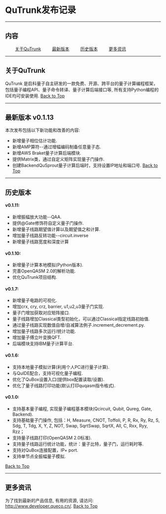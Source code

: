 # QuTrunk发布记录

---
<p id="0"></p >

## 内容

$\qquad$[关于QuTrunk](#1)
$\qquad$[最新版本](#2)
$\qquad$[历史版本](#3)
$\qquad$[更多资讯](#4)

---

<p id="1"></p >

## 关于QuTrunk
QuTrunk 是启科量子自主研发的一款免费、开源、跨平台的量子计算编程框架，包括量子编程API、量子命令转译、量子计算后端接口等, 所有支持Python编程的IDE均可安装使用.
[Back to Top](#0)

---
<p id="2"></p >

## 最新版本 v0.1.13
本次发布包括以下新功能和改善的内容:
* 新增量子相位估计功能.
* 新增AMP算符--通过增幅编码制备任意量子态.
* 新增AWS Braket量子计算后端模块.
* 提供Matrix类，通过自定义矩阵实现量子门操作.
* 创建BackendQuSprout量子计算后端时，支持设置IP地址和端口号.
[Back to Top](#0)

---
<p id="3"></p >

## 历史版本

#### v0.1.11:
* 新增振幅放大功能--QAA.
* 提供@Gate修饰符自定义量子门操作.
* 新增量子线路期望值计算以及期望值之和计算.
* 增加量子线路反转功能--circuit.inverse
* 新增量子线路宽度和深度计算

#### v0.1.10:
*  新增量子计算本地模拟(Python版本).
* 完善OpenQASM 2.0的解析功能.
* 优化QuTrunk项目结构.

#### v0.1.7:
* 新增量子电路的可视化.
* 增加crx, cry, crz, barrier, u1,u2,u3量子门实现.
* 量子门增加获取对应矩阵接口.
* 量子线路增加Classical类型初始化，可以通过Classical指定线路初始值.
* 通过量子线路实现数值自增/自减算法例子.increment_decrement.py.
* 增加量子线路多次运行/统计功能.
* 增加量子傅立叶变换QFT.
* 后端模块支持IBM量子计算平台.

#### v0.1.6:
* 支持本地量子模拟计算(利用个人PC进行量子计算).
* 与QuIDE配合，支持可视化量子编程.
* 优化了QuBox设置入口(提供box配置读取/设置).
* 优化了量子线路打印功能(默认打印quqasm指令格式).

#### v0.1.0:
* 支持基本量子编程, 实现量子编程基本模块(Qcircuit, Qubit, Qureg, Gate, Backend).
* 支持基础量子门操作, 包括：H, Measure, CNOT, Toffoli, P, R, Rx, Ry, Rz, S, Sdg, T, Tdg, X, Y, Z, NOT, Swap, SqrtSwap, SqrtX, All, C, Rxx, Ryy, Rzz；
* 支持量子线路打印(OpenQASM 2.0标准).
* 支持量子线路运行统计功能，统计：量子比特，量子门，运行耗时等.
* 支持对QuBox连接配置，IP+ port.
* 支持单节点全振幅量子模拟.

[Back to Top](#0)

---
<p id="4"></p >

## 更多资讯
为了找到最新的产品信息, 有用的资源, 请访问: http://www.developer.queco.cn/.
[Back to Top](#0)
